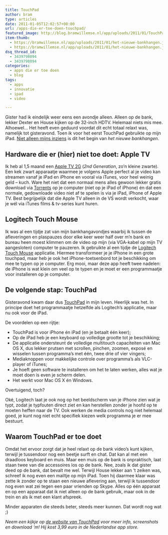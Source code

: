 ```yaml
---
title: TouchPad
author: bram
type: articles
date: 2011-01-05T12:02:57+00:00
url: /apps-die-er-toe-doen-touchpad/
featured_image: http://blog.bramwillemse.nl/app/uploads/2011/01/TouchPad-Keyboard.png
item-thumb:
  - https://bramwillemse.nl/app/uploads/2011/01/het-nieuwe-bankhangen.jpg
  - https://bramwillemse.nl/app/uploads/2011/01/het-nieuwe-bankhangen.jpg
dsq_thread_id:
  - 3439798094
  - 3439798094
categories:
  - apps die er toe doen
  - blog
tags:
  - apps
  - innovatie
  - ipad
  - video

---
```

<p class="lead">
  Gister had ik eindelijk weer eens een avondje alleen. Alleen op de bank, lekker Dexter en House kijken op de 32-inch HDTV. Helemaal niets mis mee. Alhoewel&#8230; Het heeft even geduurd voordat dit echt totaal relaxt was, namelijk tot gisteravond. Toen ik voor het eerst TouchPad gebruikte op mijn iPad. <a title="Your Smartphone as a Remote Control - Wired" href="http://www.wired.com/gadgetlab/2011/01/2011-gadget-trends/2/" target="_blank">Niet alleen mijns inziens</a> is dit het begin van <em>het nieuwe bankhangen</em>.<strong><!--more--></strong>
</p>

## Hardware die er (hier) niet toe doet: Apple TV

Ik heb al 1,5 maand een <a title="Kek apparaatje, die Apple TV" href="http://www.apple.com/appletv/" target="_blank">Apple TV 2G</a> (_2nd Generation_, zo&#8217;n kleine zwarte). Een kek zwart apparaatje waarmee je volgens Apple perfect al je video kan streamen vanaf je iPad en iPhone en vooral via iTunes, voor heel weinig geld &#8211; kuch. Ware het niet dat een normaal mens alles gewoon lekker gratis download via <a title="Torrentz.com - Alles wat je torrenthartje begeert" href="http://torrentz.com" target="_blank">Torrents</a> op je computer (niet op je iPad of iPhone) én dat een normale, gedownloade video niet af te spelen is via je iPad, iPhone of Apple TV. Best begrijpelijk dat die Apple TV alleen in de VS wordt verkocht, waar je wél via iTunes films & tv-series kunt huren.

## Logitech Touch Mouse

Ik was al een tijdje zat van mijn bankhangavondjes waarbij ik tussen de afleveringen en plaspauzes door elke keer weer half over m&#8217;n bank en bureau heen moest klimmen om de video op mijn (via VGA-kabel op mijn TV aangesloten) computer te pauzeren. Ik gebruikte al een tijdje de <a title="Video walkthrough van Logitech's Touch Mouse applicatie voor iPhone" href="http://blog.logitech.com/2010/04/14/video-how-to-install-the-logitech-touch-mouse-app/" target="_blank">Logitech Touch Mouse</a> applicatie. Hiermee transformeer je je iPhone in een grote touchpad, maar heb je ook het iPhone-toetsenbord tot je beschikking om mee te typen op je computer. Erg mooi, maar deze app heeft twee nadelen: de iPhone is wat klein om veel op te typen en je moet er een programmaatje voor installeren op je computer.

## De volgende stap: TouchPad

Gisteravond kwam daar dus <a title="TouchPad, Keyboard, Multi-touch Trackpad and Remote" href="http://www.edovia.com/touchpad" target="_blank">TouchPad</a> in mijn leven. Heerlijk was het. In principe doet het programmaatje hetzelfde als Logitech&#8217;s applicatie, maar nu ook voor de iPad.

De voordelen op een rijtje:

  * TouchPad is voor iPhone én iPad (en je betaalt één keer);
  * Op de iPad heb je een keyboard op volledige grootte tot je beschikking;
  * De applicatie ondersteunt de volledige multitouch capaciteiten van Mac OS X, dus lekker prutsen met scrollen, pinchen, zoomen, exposé en wisselen tussen programma&#8217;s met één, twee drie of vier vingers;
  * Mediaknoppen voor makkelijke controle over programma&#8217;s als VLC-player of iTunes;
  * Je hoeft geen software te installeren om het te laten werken, alles wat je moet doen is even je scherm delen.
  * Het werkt voor Mac OS X én Windows.

Overtuigend, toch?

Oké, Logitech laat je ook nog op het beeldscherm van je iPhone zien wat je typt, zodat je typfouten direct ziet en kan herstellen zonder je hoofd op te moeten heffen naar de TV. Ook werken de media controls nog niet helemaal goed, je kunt nog niet echt specifiek kiezen welk programma je er mee bestuurt.

## Waarom TouchPad er toe doet

Omdat het ervoor zorgt dat je heel relaxt op de bank video&#8217;s kunt kijken, terwijl je tussendoor nog een beetje surft en chat. Dat kan al met een draadloos keyboard en muis. Maar een muis op de bank is onpraktisch, laat staan twee van die accessoires los op de bank. Nee, zoals ik dat gister deed op de bank, dat bevalt me wel. Terwijl House lekker aan &#8216;t zeiken was, schreef ik nog even een mailtje op mijn iPad. Toen hij daarmee klaar was zette ik zonder op te staan een nieuwe aflevering aan, terwijl ik tussendoor nog even wat zei tegen een paar vrienden op Skype. Alles op één apparaat en op een apparaat dat ik niet alleen op de bank gebruik, maar ook in de trein en als ik met een klant afspreek.

Minder apparaten die steeds beter, steeds meer kunnen. Dat wordt nog wat ;)

_Neem een kijkje op <a title="TouchPad - meer info, screenshots en download" href="http://www.edovia.com/touchpad" target="_blank">de website van TouchPad</a> voor meer info, screenshots en download &#8216;m! Hij kost 3,99 euro in de Nederlandse app store._